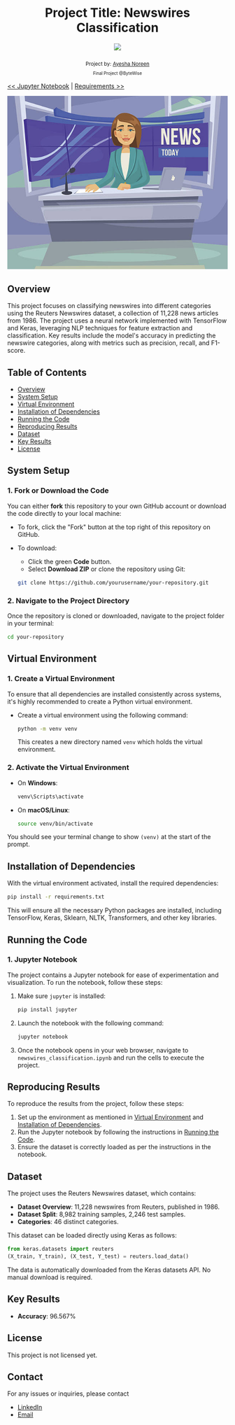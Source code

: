 <div align="center">
  <h1> Project Title: Newswires Classification</h1>
  <a class="header-badge" target="_blank" href="https://www.linkedin.com/in/khatoonintech/">
  <img src="https://img.shields.io/badge/style--5eba00.svg?label=LinkedIn&logo=linkedin&style=social">
  </a>
  

<sub>Project by:
<a href="https://www.linkedin.com/in/Khatoonintech/" target="_blank">Ayesha Noreen</a><br>
<small> Final Project @ByteWise </small>
</sub>

</div>

[<< Jupyter Notebook](../Final_Project/Newswires_Classification_with_DNN,RNN,and_BERT.ipynb) | [ Requirements >>](../Final_Project/requirement.txt)

<div align="center">
 
  ![newswires](../Final_Project/images/news.png)

</div>

## Overview

This project focuses on classifying newswires into different categories using the Reuters Newswires dataset, a collection of 11,228 news articles from 1986. The project uses a neural network implemented with TensorFlow and Keras, leveraging NLP techniques for feature extraction and classification. Key results include the model's accuracy in predicting the newswire categories, along with metrics such as precision, recall, and F1-score.

## Table of Contents

- [Overview](#overview)
- [System Setup](#system-setup)
- [Virtual Environment](#virtual-environment)
- [Installation of Dependencies](#installation-of-dependencies)
- [Running the Code](#running-the-code)
- [Reproducing Results](#reproducing-results)
- [Dataset](#dataset)
- [Key Results](#key-results)
- [License](#license)

## System Setup

### 1. Fork or Download the Code

You can either **fork** this repository to your own GitHub account or download the code directly to your local machine:

- To fork, click the "Fork" button at the top right of this repository on GitHub.
- To download:
  - Click the green **Code** button.
  - Select **Download ZIP** or clone the repository using Git:

  ```bash
  git clone https://github.com/yourusername/your-repository.git
  ```

### 2. Navigate to the Project Directory

Once the repository is cloned or downloaded, navigate to the project folder in your terminal:

```bash
cd your-repository
```

## Virtual Environment

### 1. Create a Virtual Environment

To ensure that all dependencies are installed consistently across systems, it's highly recommended to create a Python virtual environment.

- Create a virtual environment using the following command:

  ```bash
  python -m venv venv
  ```

  This creates a new directory named `venv` which holds the virtual environment.

### 2. Activate the Virtual Environment

- On **Windows**:

  ```bash
  venv\Scripts\activate
  ```

- On **macOS/Linux**:

  ```bash
  source venv/bin/activate
  ```

You should see your terminal change to show `(venv)` at the start of the prompt.

## Installation of Dependencies

With the virtual environment activated, install the required dependencies:

```bash
pip install -r requirements.txt
```

This will ensure all the necessary Python packages are installed, including TensorFlow, Keras, Sklearn, NLTK, Transformers, and other key libraries.

## Running the Code

### 1. Jupyter Notebook

The project contains a Jupyter notebook for ease of experimentation and visualization. To run the notebook, follow these steps:

1. Make sure `jupyter` is installed:

   ```bash
   pip install jupyter
   ```

2. Launch the notebook with the following command:

   ```bash
   jupyter notebook
   ```

3. Once the notebook opens in your web browser, navigate to `newswires_classification.ipynb` and run the cells to execute the project.

## Reproducing Results

To reproduce the results from the project, follow these steps:

1. Set up the environment as mentioned in [Virtual Environment](#virtual-environment) and [Installation of Dependencies](#installation-of-dependencies).
2. Run the Jupyter notebook by following the instructions in [Running the Code](#running-the-code).
3. Ensure the dataset is correctly loaded as per the instructions in the notebook.



## Dataset

The project uses the Reuters Newswires dataset, which contains:

- **Dataset Overview**: 11,228 newswires from Reuters, published in 1986.
- **Dataset Split**: 8,982 training samples, 2,246 test samples.
- **Categories**: 46 distinct categories.

This dataset can be loaded directly using Keras as follows:

```python
from keras.datasets import reuters
(X_train, Y_train), (X_test, Y_test) = reuters.load_data()
```

The data is automatically downloaded from the Keras datasets API. No manual download is required.

## Key Results

- **Accuracy**: 96.567%


## License

This project is not licensed yet.

## **Contact**
For any issues or inquiries, please contact 
- [LinkedIn](https://www.linkedin.com/in/khatoonintech)
- [Email](ayeshanoreen092@gmail.com)

